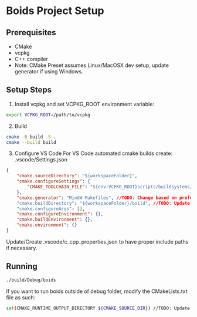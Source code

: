 # Boids Project Setup

## Prerequisites
- CMake
- vcpkg
- C++ compiler
- Note: CMake Preset assumes Linux/MacOSX dev setup, update generator if using Windows.

## Setup Steps

1. Install vcpkg and set VCPKG_ROOT environment variable:
```bash
export VCPKG_ROOT=/path/to/vcpkg
```

2. Build 
```bash
cmake -B build -S .
cmake --build build
```

3. Configure VS Code
For VS Code automated cmake builds create: .vscode/Settings.json
```json
{
    "cmake.sourceDirectory": "${workspaceFolder}",
    "cmake.configureSettings": {
        "CMAKE_TOOLCHAIN_FILE": "${env:VCPKG_ROOT}scripts/buildsystems/vcpkg.cmake"
    },
    "cmake.generator": "MinGW Makefiles", //TODO: Change based on preferred generator. i.e. Ninja ...
    "cmake.buildDirectory": "${workspaceFolder}/build", //TODO: Update if you have don't have a parent folder for your project.
    "cmake.configureArgs": [],
    "cmake.configureEnvironment": {},
    "cmake.buildEnvironment": {},
    "cmake.environment": {}
}
```

Update/Create .vscode/c_cpp_properties.json to have proper include paths if necessary.

## Running 

```bash
./build/Debug/boids
```

If you want to run boids outside of debug folder, modify the CMakeLists.txt file as such:
```bash
set(CMAKE_RUNTIME_OUTPUT_DIRECTORY ${CMAKE_SOURCE_DIR}) //TODO: Update the output directory to your liking
```

